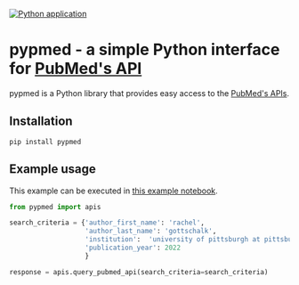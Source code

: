 [![Python application](https://github.com/jermwatt/pypmed/actions/workflows/python-app.yml/badge.svg)](https://github.com/jermwatt/pypmed/actions/workflows/python-app.yml)

# pypmed - a simple Python interface for [PubMed's API](https://eutils.ncbi.nlm.nih.gov/entrez/eutils/esearch.fcgi/)

pypmed is a Python library that provides easy access to the [PubMed's APIs](https://eutils.ncbi.nlm.nih.gov/entrez/eutils/esearch.fcgi/).

## Installation

`pip install pypmed`

## Example usage

This example can be executed in [this example notebook](https://colab.research.google.com/github/jermwatt/pypmed/blob/main/pypmed_example_usage.ipynb#scrollTo=8TBhToBJo8ZY).

```python
from pypmed import apis 

search_criteria = {'author_first_name': 'rachel', 
                   'author_last_name': 'gottschalk', 
                   'institution':  'university of pittsburgh at pittsburgh',
                   'publication_year': 2022
                   }

response = apis.query_pubmed_api(search_criteria=search_criteria)
```
